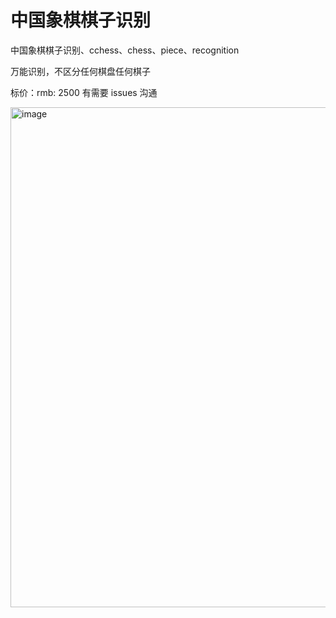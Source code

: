 # 中国象棋棋子识别
中国象棋棋子识别、cchess、chess、piece、recognition

万能识别，不区分任何棋盘任何棋子

标价：rmb: 2500 有需要 issues 沟通

<img width="800" alt="image" src="https://user-images.githubusercontent.com/10823306/214246698-24b31ea7-a927-45f2-ae05-0966ebc5ff5c.png">
